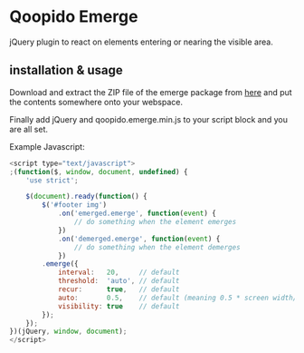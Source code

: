 Qoopido Emerge
===========================
jQuery plugin to react on elements entering or nearing the visible area.


installation & usage
---------------------------
Download and extract the ZIP file of the emerge package from [here](https://github.com/dlueth/qoopido.emerge/blob/master/packages/qoopido.emerge.zip?raw=true) and put the contents somewhere onto your webspace.

Finally add jQuery and qoopido.emerge.min.js to your script block and you are all set.

Example Javascript:
```javascript
<script type="text/javascript">
;(function($, window, document, undefined) {
    'use strict';

    $(document).ready(function() {
        $('#footer img')
            .on('emerged.emerge', function(event) {
                // do something when the element emerges
            })
            .on('demerged.emerge', function(event) {
				// do something when the element demerges
			})
        .emerge({
        	interval:   20,     // default
        	threshold:  'auto', // default
        	recur:      true,   // default
        	auto:       0.5,    // default (meaning 0.5 * screen width/height threshold)
        	visibility: true    // default
		});
    });
})(jQuery, window, document);
</script>
```